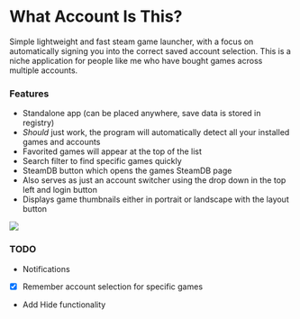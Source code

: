 # What Account Is This?
Simple lightweight and fast steam game launcher, with a focus on automatically signing you into the correct saved account selection.
This is a niche application for people like me who have bought games across multiple accounts.

### Features
- Standalone app (can be placed anywhere, save data is stored in registry)
- *Should* just work, the program will automatically detect all your installed games and accounts
- Favorited games will appear at the top of the list
- Search filter to find specific games quickly
- SteamDB button which opens the games SteamDB page
- Also serves as just an account switcher using the drop down in the top left and login button
- Displays game thumbnails either in portrait or landscape with the layout button

![](https://i.imgur.com/jiEQXw0.png)

### TODO
- Notifications
- [x] Remember account selection for specific games
- Add Hide functionality
